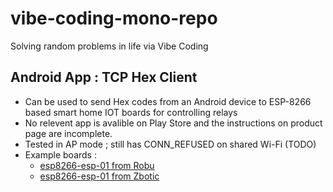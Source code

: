 # vibe-coding-mono-repo
Solving random problems in life via Vibe Coding


## Android App : TCP Hex Client
- Can be used to send Hex codes from an Android device to ESP-8266 based smart home IOT boards for controlling relays
- No relevent app is avalible on Play Store and the instructions on product page are incomplete.
- Tested in AP mode ; still has CONN_REFUSED on shared Wi-Fi (TODO) 
- Example boards :
    - [esp8266-esp-01 from Robu](https://robu.in/product/esp8266-esp-01-12v-2-channels-wifi-relay-module-things-smart-home-remote-control-switch)
    - [esp8266-esp-01 from Zbotic](https://zbotic.in/product/esp8266-esp-01-12v-2-channels-wifi-relay-module-things-smart-home-remote-control-switch/)
